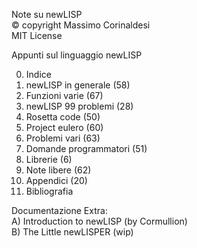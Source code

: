 Note su newLISP  
© copyright Massimo Corinaldesi  
MIT License  
    
Appunti sul linguaggio newLISP  
  
00) Indice  
01) newLISP in generale (58)  
02) Funzioni varie (67)  
03) newLISP 99 problemi (28)  
04) Rosetta code (50)  
05) Project eulero (60)  
06) Problemi vari (63)  
07) Domande programmatori (51)  
08) Librerie (6)  
09) Note libere (62)  
10) Appendici (20)  
11) Bibliografia  

Documentazione Extra:  
A) Introduction to newLISP (by Cormullion)  
B) The Little newLISPER (wip)  

